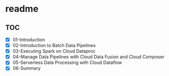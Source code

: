 # readme







## TOC
- [x] 01-Introduction
- [x] 02-Introduction to Batch Data Pipelines
- [x] 03-Executing Spark on Cloud Dataproc
- [x] 04-Manage Data Pipelines with Cloud Data Fusion and Cloud Composer
- [x] 05-Serverless Data Processing with Cloud Dataflow
- [x] 06-Summary